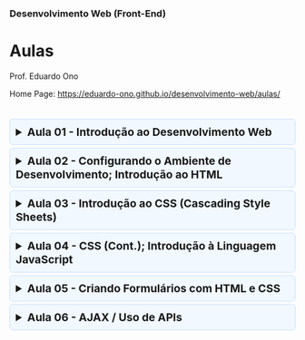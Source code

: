 ### Desenvolvimento Web (Front-End)

# Aulas

Prof. Eduardo Ono

Home Page: https://eduardo-ono.github.io/desenvolvimento-web/aulas/

<br>

<details>
  <summary style="font-size: 1.2rem; font-weight: bold; padding: 10px; background-color: #F1F8FF; border: 1px solid #C8E1FF; border-radius: 6px; margin-top: 5px">
    <strong>Aula 01 - Introdução ao Desenvolvimento Web</strong>
  </summary>
  <section style="border: 1px solid #C8E1FF; border-radius: 6px" markdown="1">

  * Revisão de Redes; Protocolos de Comunicação; História da Internet
    * Vídeos
      * [TecMundo] [A História da Internet - TecMundo](https://www.youtube.com/watch?v=pKxWPo73pX0) (YouTube, 14:34, Abr/2018)
      * [Learn Engineering] [How does the INTERNET work?](https://www.youtube.com/watch?v=x3c1ih2NJEg) (YouTube, 8:58)
      * [PowerCert Animated Videos] [IP Address - IPv4 vs IPv6 Tutorial](https://www.youtube.com/watch?v=ThdO9beHhpA) (YouTube, 9:22, Jul/2016)
      * [PowerCert Animated Videos] [Como um servidor DNS (sistema de nomes de domínio) funciona](https://www.youtube.com/watch?v=mpQZVYPuDGU) (YouTube, 6:04, Mai/2016)
      * [PowerCert Animated Videos] [TCP vs UDP Comparison](https://www.youtube.com/watch?v=uwoD5YsGACg) (YouTube, 4:36, Nov/2016)
      * [PowerCert Animated Videos] [SSL, TLS, HTTP, HTTPS Explained](https://www.youtube.com/watch?v=hExRDVZHhig) (YouTube, 6:30, Dez/2018)
  
  * Overview de Desenvolvimento Web
  
  * Criação do Ambiente de Desenvolvimento: Git/GitHub
    * Instalação e configuração da ferramenta Git
    * Criação e configuração de uma conta no GitHub

    <br>
  </section>
</details>

<details>
  <summary style="font-size: 1.2rem; font-weight: bold; padding: 10px; background-color: #F1F8FF; border: 1px solid #C8E1FF; border-radius: 6px; margin-top: 5px">
    <strong>Aula 02 - Configurando o Ambiente de Desenvolvimento; Introdução ao HTML</strong>
  </summary>
  <section style="border: 1px solid #C8E1FF; border-radius: 6px" markdown="1">

  * Configuração do GitHub
    * Habilitando o GitHub Pages (servidor Web do GitHub)

  * Configuração do ambiente de desenvolvimento (VS Code)
    * Microsoft Visual Studio Code (VS Code)
      * Extensão: Live Server (Ritwick Dey)
      * Vídeos
        * [Código Fonte TV] [O Segredo de Como Escrever HTML 50% Mais Rápido no VS Code](https://www.youtube.com/watch?v=8jLfTDn3_TM) (YouTube, 7:56, Fev/2021)
  
  * Introdução ao HTML
    * Definição

    <br>
  </section>
</details>

<details>
  <summary style="font-size: 1.2rem; font-weight: bold; padding: 10px; background-color: #F1F8FF; border: 1px solid #C8E1FF; border-radius: 6px; margin-top: 5px">
    <strong>Aula 03 - Introdução ao CSS (Cascading Style Sheets)</strong>
  </summary>
  <section style="border: 1px solid #C8E1FF; border-radius: 6px" markdown="1">

* CSS (Cascading Style Sheets)
  * Conceitos
    * [Código Fonte TV] [Dicionário do Programador](https://www.youtube.com/watch?v=229xfk3EEM8) (YouTube, Mai/2020, 14:39)

* Inserindo CSS na página HTML
  * <a href="https://www.w3schools.com/css/css_howto.asp" target="_blank">Como adicionar código CSS</a>
  * Exemplos
    * CSS Inline
        ```html
        <p style="color: red">Este é um parágrafo escrito na cor vermelha.</p>
        <p>Esta é um parágrafo com esta <spam style="color: blue">palavra</spam> em cor azul.</p>
        ```
    * CSS Interno
      ```html
      <head>
          <style>
              body {
                  background-color: yellow;  /* cor de fundo */
              }
              p {
                  color: blue;
                  margin-left: 40px;
              }
              .class-selector {
                  /*
                  */
              }
              #id-selector {
                  /*
                  */
              }
          </style>
      </head>
      ```
    * CSS Externo
    ```html
    <head>
        <link rel="stylesheet" href="mystyle.css">
    </head>
    ```

  * SASS
    * Conceitos
      * [Código Fonte TV] [Sass // Dicionário do Programador](https://www.youtube.com/watch?v=WJSJCduJCQM) (YouTube, 4:45, Jul/2018)

    <br>
  </section>
</details>

<details>
  <summary style="font-size: 1.2rem; font-weight: bold; padding: 10px; background-color: #F1F8FF; border: 1px solid #C8E1FF; border-radius: 6px; margin-top: 5px">
    <strong>Aula 04 - CSS (Cont.); Introdução à Linguagem JavaScript</strong>
  </summary>
  <section style="border: 1px solid #C8E1FF; border-radius: 6px" markdown="1">

  * Introdução à linguagem JavaScript
    * Conceitos

    <br>
  </section>
</details>

<details>
  <summary style="font-size: 1.2rem; font-weight: bold; padding: 10px; background-color: #F1F8FF; border: 1px solid #C8E1FF; border-radius: 6px; margin-top: 5px">
    <strong>Aula 05 - Criando Formulários com HTML e CSS</strong>
  </summary>
  <section style="border: 1px solid #C8E1FF; border-radius: 6px" markdown="1">

  * Formulário geral
    * Vídeo Aulas
      [] []() (YouTube, )

  * Formulário de login responsivo
    * Vídeo Aulas
      * [Girl Coding] [Criando um formulário de login responsivo com HTML e CSS](https://www.youtube.com/watch?v=MkXuQ9CcHqU) (YouTube, 23:16, Jan/2021)

    <br>
  </section>
</details>

<details>
  <summary style="font-size: 1.2rem; font-weight: bold; padding: 10px; background-color: #F1F8FF; border: 1px solid #C8E1FF; border-radius: 6px; margin-top: 5px">
    <strong>Aula 06 - AJAX / Uso de APIs</strong>
  </summary>
  <section style="border: 1px solid #C8E1FF; border-radius: 6px" markdown="1">

  * ### CSS - Position
    * **Vídeo Aulas**
      * [Girl Coding] [Entendendo sobre position no CSS](https://www.youtube.com/watch?v=Y7NeqpwLM2g) (YouTube, 12:08, Jan/2021)

  * ### AJAX
    * **Conceitos**

  * ### APIs

    * **API de Cotações de Moedas**
      * https://eduardo-ono.github.io/desenvolvimento-web/aulas/exemplos/api/cotacao-dolar.html
      * Código-fonte: [./exemplos/api/cotacao-dolar.html](./exemplos/api/cotacao-dolar.html)

    * **ViaCEP**
      * https://eduardo-ono.github.io/desenvolvimento-web/aulas/exemplos/api/viacep.html
      * Código-fonte: [./exemplos/api/viacep.html](./exemplos/api/viacep.html)

    <br>
  </section>
</details>

<br>
